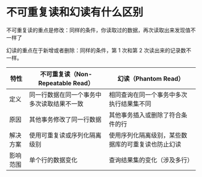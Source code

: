 # 不可重复读和幻读有什么区别

不可重复读的重点是修改：同样的条件，你读取过的数据，再次读取出来发现值不一样了

幻读的重点在于新增或者删除：同样的条件，第 1 次和第 2 次读出来的记录数不一样。

| 特性     | 不可重复读（Non-Repeatable Read）          | 幻读（Phantom Read）                               |
| -------- | ------------------------------------------ | -------------------------------------------------- |
| 定义     | 同一行数据在同一个事务中多次读取结果不一致 | 相同查询在同一个事务中多次执行结果集不同           |
| 原因     | 其他事务修改了同一行数据                   | 其他事务插入或删除了符合条件的行                   |
| 解决方案 | 使用可重复读或序列化隔离级别               | 使用序列化隔离级别，某些数据库的可重复读也防止幻读 |
| 影响范围 | 单个行的数据变化                           | 查询结果集的变化（涉及多行）                       |


